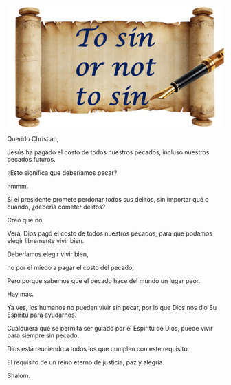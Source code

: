 ![Video cover image](../cover.jpg "cover photo")

Querido Christian,

Jesús ha pagado el costo de todos nuestros pecados, incluso nuestros pecados futuros.

¿Esto significa que deberíamos pecar?

hmmm.

Si el presidente promete perdonar todos sus delitos, sin importar qué o cuándo, ¿debería cometer delitos?

Creo que no.

Verá, Dios pagó el costo de todos nuestros pecados, para que podamos elegir libremente vivir bien.

Deberíamos elegir vivir bien,

no por el miedo a pagar el costo del pecado,

Pero porque sabemos que el pecado hace del mundo un lugar peor.

Hay más.

Ya ves, los humanos no pueden vivir sin pecar, por lo que Dios nos dio Su Espíritu para ayudarnos.

Cualquiera que se permita ser guiado por el Espíritu de Dios, puede vivir para siempre sin pecado.

Dios está reuniendo a todos los que cumplen con este requisito.

El requisito de un reino eterno de justicia, paz y alegría.

Shalom.